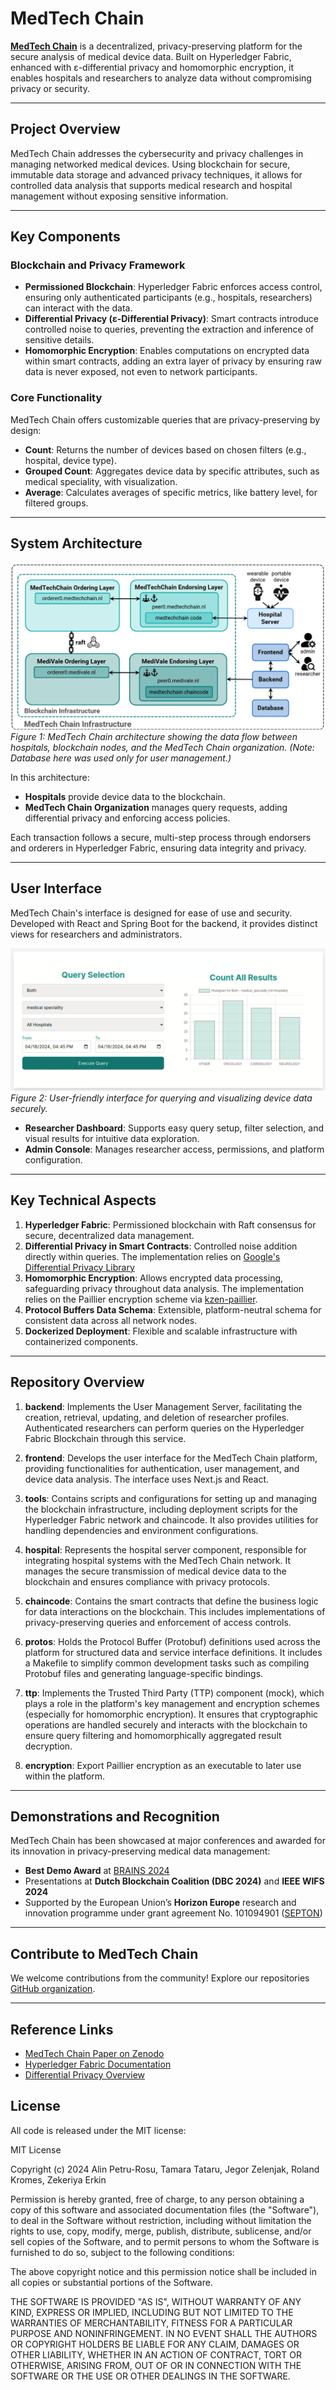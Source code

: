 # MedTech Chain

[**MedTech Chain**](https://zenodo.org/records/13384910) is a decentralized, privacy-preserving platform for the secure analysis of medical device data. Built on Hyperledger Fabric, enhanced with ε-differential privacy and homomorphic encryption, it enables hospitals and researchers to analyze data without compromising privacy or security.

---

## Project Overview

MedTech Chain addresses the cybersecurity and privacy challenges in managing networked medical devices. Using blockchain for secure, immutable data storage and advanced privacy techniques, it allows for controlled data analysis that supports medical research and hospital management without exposing sensitive information.

---

## Key Components

### Blockchain and Privacy Framework

- **Permissioned Blockchain**: Hyperledger Fabric enforces access control, ensuring only authenticated participants (e.g., hospitals, researchers) can interact with the data.
- **Differential Privacy (ε-Differential Privacy)**: Smart contracts introduce controlled noise to queries, preventing the extraction and inference of sensitive details.
- **Homomorphic Encryption**: Enables computations on encrypted data within smart contracts, adding an extra layer of privacy by ensuring raw data is never exposed, not even to network participants.

### Core Functionality

MedTech Chain offers customizable queries that are privacy-preserving by design:
   - **Count**: Returns the number of devices based on chosen filters (e.g., hospital, device type).
   - **Grouped Count**: Aggregates device data by specific attributes, such as medical speciality, with visualization.
   - **Average**: Calculates averages of specific metrics, like battery level, for filtered groups.

---

## System Architecture

![MedTech Chain Architecture](../architecture.png)
*Figure 1: MedTech Chain architecture showing the data flow between hospitals, blockchain nodes, and the MedTech Chain organization. (Note: Database here was used only for user management.)*

In this architecture:
- **Hospitals** provide device data to the blockchain.
- **MedTech Chain Organization** manages query requests, adding differential privacy and enforcing access policies.

Each transaction follows a secure, multi-step process through endorsers and orderers in Hyperledger Fabric, ensuring data integrity and privacy.

---

## User Interface

MedTech Chain's interface is designed for ease of use and security. Developed with React and Spring Boot for the backend, it provides distinct views for researchers and administrators.

![MedTech Chain User Interface](../interface.png)
*Figure 2: User-friendly interface for querying and visualizing device data securely.*

- **Researcher Dashboard**: Supports easy query setup, filter selection, and visual results for intuitive data exploration.
- **Admin Console**: Manages researcher access, permissions, and platform configuration.

---

## Key Technical Aspects

1. **Hyperledger Fabric**: Permissioned blockchain with Raft consensus for secure, decentralized data management.
2. **Differential Privacy in Smart Contracts**: Controlled noise addition directly within queries. The implementation relies on [Google's Differential Privacy Library](https://github.com/google/differential-privacy)
3. **Homomorphic Encryption**: Allows encrypted data processing, safeguarding privacy throughout data analysis. The implementation relies on the Paillier encryption scheme via [kzen-paillier](https://crates.io/crates/kzen-paillier).
4. **Protocol Buffers Data Schema**: Extensible, platform-neutral schema for consistent data across all network nodes.
5. **Dockerized Deployment**: Flexible and scalable infrastructure with containerized components.

---

## Repository Overview

1. **backend**: Implements the User Management Server, facilitating the creation, retrieval, updating, and deletion of researcher profiles. Authenticated researchers can perform queries on the Hyperledger Fabric Blockchain through this service.

2. **frontend**: Develops the user interface for the MedTech Chain platform, providing functionalities for authentication, user management, and device data analysis. The interface uses Next.js and React.

3. **tools**: Contains scripts and configurations for setting up and managing the blockchain infrastructure, including deployment scripts for the Hyperledger Fabric network and chaincode. It also provides utilities for handling dependencies and environment configurations.

4. **hospital**: Represents the hospital server component, responsible for integrating hospital systems with the MedTech Chain network. It manages the secure transmission of medical device data to the blockchain and ensures compliance with privacy protocols.

5. **chaincode**: Contains the smart contracts that define the business logic for data interactions on the blockchain. This includes implementations of privacy-preserving queries and enforcement of access controls.

6. **protos**: Holds the Protocol Buffer (Protobuf) definitions used across the platform for structured data and service interface definitions. It includes a Makefile to simplify common development tasks such as compiling Protobuf files and generating language-specific bindings.

7. **ttp**: Implements the Trusted Third Party (TTP) component (mock), which plays a role in the platform's key management and encryption schemes (especially for homomorphic encryption). It ensures that cryptographic operations are handled securely and interacts with the blockchain to ensure query filtering and homomorphically aggregated result decryption.

8. **encryption**: Export Paillier encryption as an executable to later use within the platform.

---

## Demonstrations and Recognition

MedTech Chain has been showcased at major conferences and awarded for its innovation in privacy-preserving medical data management:

- **Best Demo Award** at [BRAINS 2024](https://brains.dnac.org/2024/)
- Presentations at **Dutch Blockchain Coalition (DBC 2024)** and **IEEE WIFS 2024**
- Supported by the European Union’s **Horizon Europe** research and innovation programme under grant agreement No. 101094901 ([SEPTON](https://septon-project.eu/))

---

## Contribute to MedTech Chain

We welcome contributions from the community! Explore our repositories [GitHub organization](https://github.com/MedTechChain).

---

## Reference Links

- [MedTech Chain Paper on Zenodo](https://zenodo.org/records/13384910)
- [Hyperledger Fabric Documentation](https://hyperledger-fabric.readthedocs.io/en/release-2.2/)
- [Differential Privacy Overview](https://privacytools.seas.harvard.edu/differential-privacy)

## License

All code is released under the MIT license:

MIT License

Copyright (c) 2024 Alin Petru-Rosu, Tamara Tataru, Jegor Zelenjak, 
Roland Kromes, Zekeriya Erkin

Permission is hereby granted, free of charge, to any person obtaining a copy
of this software and associated documentation files (the "Software"), to deal
in the Software without restriction, including without limitation the rights
to use, copy, modify, merge, publish, distribute, sublicense, and/or sell
copies of the Software, and to permit persons to whom the Software is
furnished to do so, subject to the following conditions:

The above copyright notice and this permission notice shall be included in all
copies or substantial portions of the Software.

THE SOFTWARE IS PROVIDED "AS IS", WITHOUT WARRANTY OF ANY KIND, EXPRESS OR
IMPLIED, INCLUDING BUT NOT LIMITED TO THE WARRANTIES OF MERCHANTABILITY,
FITNESS FOR A PARTICULAR PURPOSE AND NONINFRINGEMENT. IN NO EVENT SHALL THE
AUTHORS OR COPYRIGHT HOLDERS BE LIABLE FOR ANY CLAIM, DAMAGES OR OTHER
LIABILITY, WHETHER IN AN ACTION OF CONTRACT, TORT OR OTHERWISE, ARISING FROM,
OUT OF OR IN CONNECTION WITH THE SOFTWARE OR THE USE OR OTHER DEALINGS IN THE
SOFTWARE.
